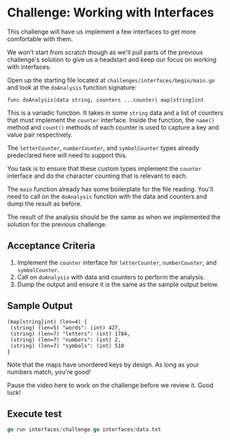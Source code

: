 # Challenge: Working with Interfaces

This challenge will have us implement a few interfaces to get more comfortable with them.

We won't start from scratch though as we'll pull parts of the previous challenge's solution to give us a headstart and keep our focus on working with interfaces.

Open up the starting file located at `challenges/interfaces/begin/main.go` and look at the `doAnalysis` function signature:

`func doAnalysis(data string, counters ...counter) map[string]int`

This is a variadic function. It takes in some `string` data and a list of counters that must implement the `counter` interface. Inside the function, the `name()` method and `count()` methods of each counter is used to capture a key and value pair respectively.

The `letterCounter`, `numberCounter`, and `symbolCounter` types already predeclared here will need to support this.

You task is to ensure that these custom types implement the `counter` interface and do the character counting that is relevant to each.

The `main` function already has some boilerplate for the file reading. You'll need to call on the `doAnalysis` function with the data and counters and dump the result as before.

The result of the analysis should be the same as when we implemented the solution for the previous challenge.

## Acceptance Criteria

1. Implement the `counter` interface for `letterCounter`, `numberCounter`, and `symbolCounter`.
2. Call on `doAnalysis` with data and counters to perform the analysis.
3. Dump the output and ensure it is the same as the sample output below.

## Sample Output

```
(map[string]int) (len=4) {
 (string) (len=5) "words": (int) 427,
 (string) (len=7) "letters": (int) 1784,
 (string) (len=7) "numbers": (int) 2,
 (string) (len=7) "symbols": (int) 510
}
```

Note that the maps have unordered keys by design. As long as your numbers match, you're good!

Pause the video here to work on the challenge before we review it. Good luck!

## Execute test
```go
go run interfaces/challenge.go interfaces/data.txt
```
